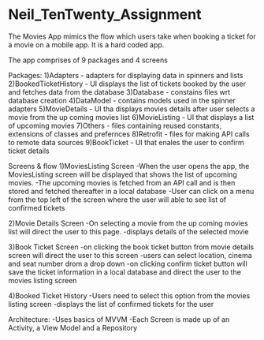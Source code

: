 # Neil_TenTwenty_Assignment

The Movies App mimics the flow which users take when booking a ticket for a movie on a mobile app. It is a hard coded app.

The app comprises of 9 packages and 4 screens

Packages:
1)Adapters - adapters for displaying data in spinners and lists
2)BookedTicketHistory - UI displays the list of tickets booked by the user and fetches data from the database
3)Database - constains files wrt database creation
4)DataModel - contains models used in the spinner adapters
5)MovieDetails - UI tha displays movies details after user selects a movie from the up coming movies list
6)MovieListing - UI that displays a list of upcoming movies
7)Others - files containing reused constants, extensions of classes and prefernces
8)Retrofit - files for making API calls to remote data sources
9)BookTicket - UI that enales the user to confirm ticket details

Screens & flow
1)MoviesListing Screen
-When the user opens the app, the MoviesListing screen will be displayed that shows the list of upcoming movies. 
-The upcoming movies is fetched from an API call and is  then stored and fetched thereafter in a local database
-User can click on a menu from the top left of the screen where the user will able to see list of confirmed tickets

2)Movie Details Screen
-On selecting a movie from the up coming movies list will direct the user to this page.
-displays details of the selected movie

3)Book Ticket Screen
-on clicking the book ticket button from movie details screen will direct the user to this screen
-users can select location, cinema and seat number drom a drop down
-on clicking confirm ticket button will save the ticket information in a local database and direct the user to the movies listing screen

4)Booked Ticket History
-Users need to select this option from the movies listing screen
-displays the list of confirmed tickets for the user

Architecture:
-Uses basics of MVVM
-Each Screen is made up of an Activity, a View Model and a Repository
